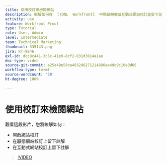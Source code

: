 ```yaml
---
title: 使用校訂來檢閱網站
description: 瞭解如何在  [!DNL  Workfront]  中開啟靜態或互動式網站校訂並留下註解。
activity: use
feature: Workfront Proof
type: Tutorial
role: User, Admin
level: Intermediate
team: Technical Marketing
thumbnail: 335143.png
jira: KT-8846
exl-id: dcc8c441-3c5c-41e9-8cf2-031d3814a1ae
doc-type: video
source-git-commit: a25a49e59ca483246271214886ea4dc9c10e8d66
workflow-type: tm+mt
source-wordcount: '50'
ht-degree: 100%

---
```


# 使用校訂來檢閱網站

觀看這段影片，您將瞭解如何：

* 開啟網站校訂
* 在靜態網站校訂上留下註解
* 在互動式網站校訂上留下註解

>[!VIDEO](https://video.tv.adobe.com/v/335143/?quality=12&learn=on)

<!--
## Learn more
* Review an interactive proof
* Review a static proof
-->
